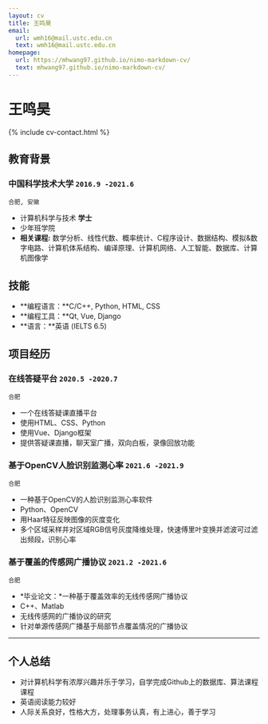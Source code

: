 ```yaml
---
layout: cv
title: 王鸣昊
email:
  url: wmh16@mail.ustc.edu.cn
  text: wmh16@mail.ustc.edu.cn
homepage:
  url: https://mhwang97.github.io/nimo-markdown-cv/
  text: mhwang97.github.io/nimo-markdown-cv/
---
```


# **王**鸣昊

<!--
include contact information from the front matter
Supported arguments:
    - homepage: url, text
    - phone
    - email
-->

{% include cv-contact.html %}

## 教育背景

### **中国科学技术大学** `2016.9 -2021.6`

```
合肥, 安徽
```

- 计算机科学与技术 **学士**
- 少年班学院
- **相关课程:** 数学分析、线性代数、概率统计、C程序设计、数据结构、模拟&数字电路、计算机体系结构、编译原理、计算机网络、人工智能、数据库、计算机图像学

## 技能

- **编程语言：**C/C++, Python, HTML, CSS  
- **编程工具：**Qt, Vue, Django  
- **语言：**英语 (IELTS 6.5)  

## 项目经历

### **在线答疑平台** `2020.5 -2020.7`

```
合肥
```

- 一个在线答疑课直播平台
- 使用HTML、CSS、Python
- 使用Vue、Django框架
- 提供答疑课直播，聊天室广播，双向白板，录像回放功能

### **基于OpenCV人脸识别监测心率** `2021.6 -2021.9`

```
合肥
```

- 一种基于OpenCV的人脸识别监测心率软件
- Python、OpenCV
- 用Haar特征反映图像的灰度变化
- 多个区域采样并对区域RGB信号灰度降维处理，快速傅里叶变换并滤波可过滤出频段，识别心率

### **基于覆盖的传感网广播协议** `2021.2 -2021.6`

```
合肥
```

- *毕业论文：*一种基于覆盖效率的无线传感网广播协议
- C++、Matlab
- 无线传感网的广播协议的研究
- 针对单源传感网广播基于局部节点覆盖情况的广播协议

---

## 个人总结

- 对计算机科学有浓厚兴趣并乐于学习，自学完成Github上的数据库、算法课程课程
- 英语阅读能力较好
- 人际关系良好，性格大方，处理事务认真，有上进心，善于学习

<!-- ### Footer

Last updated: May 2021 -->

